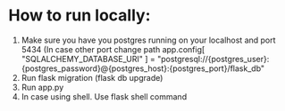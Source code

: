 # How to run locally:

1. Make sure you have you postgres running on your localhost and port 5434 (In case other port change path 
        app.config[
        "SQLALCHEMY_DATABASE_URI"
    ] = "postgresql://{postgres_user}:{postgres_password}@{postgres_host}:{postgres_port}/flask_db"
2. Run flask migration (flask db upgrade)
3. Run app.py
4. In case using shell. Use flask shell command